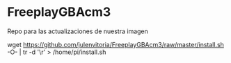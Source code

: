 # FreeplayGBAcm3
Repo para las actualizaciones de nuestra imagen

wget https://github.com/julenvitoria/FreeplayGBAcm3/raw/master/install.sh -O- | tr -d '\r' > /home/pi/install.sh
